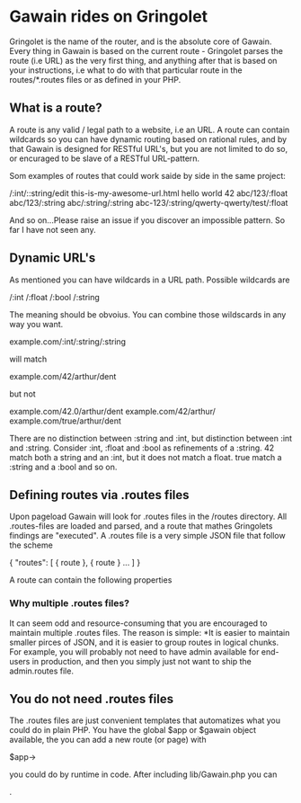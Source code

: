 # Gawain rides on Gringolet

Gringolet is the name of the router, and is the absolute core of Gawain. Every thing in Gawain is based on the current route  - Gringolet parses the route (i.e URL) as the very first thing, and anything after that is based on your instructions, i.e what to do with that particular route in the routes/*.routes files or as defined in your PHP.

## What is a route?
A route is any valid / legal path to a website, i.e an URL. A route can contain wildcards so you can have dynamic routing based on rational rules, and by that Gawain is designed for RESTful URL's, but you are not limited to do so, or encuraged to be slave of a RESTful URL-pattern. 

Som examples of routes that could work saide by side in the same project:

/:int/::string/edit 
this-is-my-awesome-url.html
hello world 42
abc/123/:float
abc/123/:string
abc/:string/:string
abc-123/:string/qwerty-qwerty/test/:float

And so on...Please raise an issue if you discover an impossible pattern. So far I have not seen any. 

## Dynamic URL's
As mentioned you can have wildcards in a URL path. Possible wildcards are

/:int
/:float
/:bool
/:string

The meaning should be obvoius.  You can combine those wildscards in any way you want. 

example.com/:int/:string/:string

will match 

example.com/42/arthur/dent

but not

example.com/42.0/arthur/dent
example.com/42/arthur/
example.com/true/arthur/dent

There are no distinction between :string and :int, but distinction between :int and :string. Consider :int, :float and :bool as refinements of a :string. 42 match both a string and an :int, but it does not match a float.  true match a :string and a :bool and so on. 

## Defining routes via .routes files
Upon pageload Gawain will look for .routes files in the /routes directory.  All .routes-files are loaded and parsed, and a route that mathes Gringolets findings are "executed".  A .routes file is a very simple JSON file that follow the scheme 

{ "routes": [ { route }, { route } ... ] }

A route can contain the following properties 

### Why multiple .routes files?
It can seem odd and resource-consuming that you are encouraged to maintain multiple .routes files. The reason is simple: *It is easier to maintain smaller pirces of JSON, and it is easier to group routes in logical chunks. For example, you will probably not need to have admin available for end-users in production, and then you simply just not want to ship the admin.routes file.  

## You do not need .routes files
The .routes files are just convenient templates that automatizes what you could do in plain PHP.  You have the global $app or $gawain object available, the you can add a new route (or page) with

$app->




you could do by runtime in code.  After including lib/Gawain.php you can 









. 
